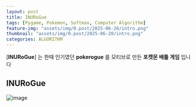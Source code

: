 ```yaml
---
layout: post
title: INURoGue
tags: [Pygame, Pokemon, Softmax, Computer Algorithm]
feature-img: "assets/img/0.post/2025-06-20/intro.png"
thumbnail: "assets/img/0.post/2025-06-20/intro.png"
categories: ALGORITHM
---
```


[**INURoGue**] 는 한때 인기였던 **pokerogue** 를 모티브로 만든 **포켓몬 배틀 게임** 입니다<br>

## **INURoGue**

![image](https://github.com/user-attachments/assets/4ae9926f-3532-41db-b5a1-1ba26f5856a2)

























